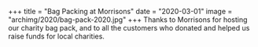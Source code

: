 +++
title = "Bag Packing at Morrisons"
date = "2020-03-01"
image = "archimg/2020/bag-pack-2020.jpg"
+++
Thanks to Morrisons for hosting our charity bag pack, and to all the customers who donated and helped us raise funds for local charities.